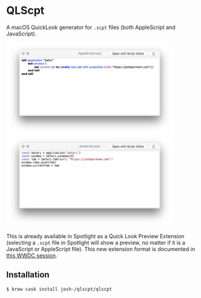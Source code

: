 # QLScpt

A macOS QuickLook generator for `.scpt` files (both AppleScript and JavaScript).

<img src="Screenshots/AppleScript.jpg?raw=true" width="440px" alt="Quick Looking an AppleScript scpt file"/> <img src="Screenshots/JavaScript.jpg?raw=true" width="440px" alt="Quick Looking a JavaScript scpt file"/>

This is already available in Spotlight as a Quick Look Preview Extension (selecting a `.scpt` file in Spotlight will show a preview, no matter if it is a JavaScript or AppleScript file). This new extension format is documented in [this WWDC session](https://developer.apple.com/videos/play/wwdc2017/231/?time=817).

## Installation

```sh
$ brew cask install josh-/qlscpt/qlscpt
```
